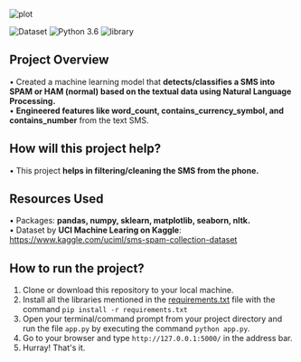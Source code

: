 ![plot](readme-resources/Spam_Ping.png)

![Dataset](https://img.shields.io/badge/Dataset-Kaggle-blue.svg) ![Python 3.6](https://img.shields.io/badge/Python-3.6-brightgreen.svg) ![library](https://img.shields.io/badge/Library-nltk,_sklearn-orange.svg)

## Project Overview
• Created a machine learning model that **detects/classifies a SMS into SPAM or HAM (normal) based on the textual data using Natural Language Processing.**<br/>
• **Engineered features like word_count, contains_currency_symbol, and contains_number** from the text SMS.

## How will this project help?
• This project **helps in filtering/cleaning the SMS from the phone.**

## Resources Used
• Packages: **pandas, numpy, sklearn, matplotlib, seaborn, nltk.**<br/>
• Dataset by **UCI Machine Learing on Kaggle**: https://www.kaggle.com/uciml/sms-spam-collection-dataset

## How to run the project?

1. Clone or download this repository to your local machine.
2. Install all the libraries mentioned in the [requirements.txt]() file with the command `pip install -r requirements.txt` 
3. Open your terminal/command prompt from your project directory and run the file `app.py` by executing the command `python app.py`.
4. Go to your browser and type `http://127.0.0.1:5000/` in the address bar.
5. Hurray! That's it.
